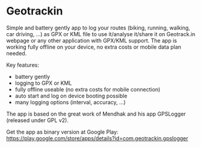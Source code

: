 Geotrackin
=========

Simple and battery gently app to log your routes (biking, running, walking, car driving, ...) as GPX or KML file to use it/analyse it/share it on Geotrack.in webpage or any other application with GPX/KML support. The app is working fully offline on your device, no extra costs or mobile data plan needed.

Key features:
* battery gently
* logging to GPX or KML
* fully offline useable (no extra costs for mobile connection)
* auto start and log on device booting possible
* many logging options (interval, accuracy, ...)


The app is based on the great work of Mendhak and his app GPSLogger (released under GPL v2).

Get the app as binary version at Google Play:
https://play.google.com/store/apps/details?id=com.geotrackin.gpslogger
